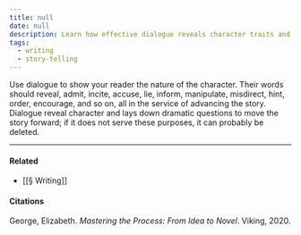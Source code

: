 ```yaml
---
title: null
date: null
description: Learn how effective dialogue reveals character traits and drives your story by showing emotions, intentions, and conflicts that engage readers and advance the plot.
tags:
  - writing
  - story-telling
---
```


Use dialogue to show your reader the nature of the character. Their words should reveal, admit, incite, accuse, lie, inform, manipulate, misdirect, hint, order, encourage, and so on, all in the service of advancing the story. Dialogue reveal character and lays down dramatic questions to move the story forward; if it does not serve these purposes, it can probably be deleted.

---

#### Related

- [[§ Writing]]

#### Citations

George, Elizabeth. _Mastering the Process: From Idea to Novel_. Viking, 2020.

